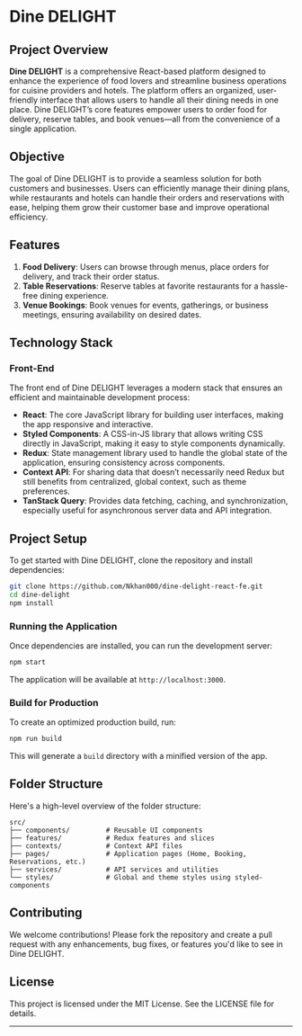 # Dine DELIGHT

## Project Overview

**Dine DELIGHT** is a comprehensive React-based platform designed to enhance the experience of food lovers and streamline business operations for cuisine providers and hotels. The platform offers an organized, user-friendly interface that allows users to handle all their dining needs in one place. Dine DELIGHT’s core features empower users to order food for delivery, reserve tables, and book venues—all from the convenience of a single application.

## Objective

The goal of Dine DELIGHT is to provide a seamless solution for both customers and businesses. Users can efficiently manage their dining plans, while restaurants and hotels can handle their orders and reservations with ease, helping them grow their customer base and improve operational efficiency.

## Features

1. **Food Delivery**: Users can browse through menus, place orders for delivery, and track their order status.
2. **Table Reservations**: Reserve tables at favorite restaurants for a hassle-free dining experience.
3. **Venue Bookings**: Book venues for events, gatherings, or business meetings, ensuring availability on desired dates.

## Technology Stack

### Front-End

The front end of Dine DELIGHT leverages a modern stack that ensures an efficient and maintainable development process:

- **React**: The core JavaScript library for building user interfaces, making the app responsive and interactive.
- **Styled Components**: A CSS-in-JS library that allows writing CSS directly in JavaScript, making it easy to style components dynamically.
- **Redux**: State management library used to handle the global state of the application, ensuring consistency across components.
- **Context API**: For sharing data that doesn’t necessarily need Redux but still benefits from centralized, global context, such as theme preferences.
- **TanStack Query**: Provides data fetching, caching, and synchronization, especially useful for asynchronous server data and API integration.

## Project Setup

To get started with Dine DELIGHT, clone the repository and install dependencies:

```bash
git clone https://github.com/Nkhan000/dine-delight-react-fe.git
cd dine-delight
npm install
```

### Running the Application

Once dependencies are installed, you can run the development server:

```bash
npm start
```

The application will be available at `http://localhost:3000`.

### Build for Production

To create an optimized production build, run:

```bash
npm run build
```

This will generate a `build` directory with a minified version of the app.

## Folder Structure

Here's a high-level overview of the folder structure:

```
src/
├── components/         # Reusable UI components
├── features/           # Redux features and slices
├── contexts/           # Context API files
├── pages/              # Application pages (Home, Booking, Reservations, etc.)
├── services/           # API services and utilities
└── styles/             # Global and theme styles using styled-components
```

## Contributing

We welcome contributions! Please fork the repository and create a pull request with any enhancements, bug fixes, or features you'd like to see in Dine DELIGHT.

## License

This project is licensed under the MIT License. See the LICENSE file for details.

---
